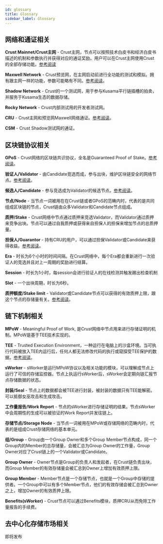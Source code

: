 ```yaml
---
id: glossary
title: Glossary
sidebar_label: Glossary
---
```


## 网络和通证相关

**Crust Mainnet/Crust主网** - Crust主网，节点可以按照技术白皮书和经济白皮书描述的机制和参数执行并获得对应的通证奖励。用户可以在Crust主网使用Crust的全部存储功能。[参考阅读](crust-overview.md)

**Maxwell Network** - Crust预览网，在主网启动前进行全功能的测试和模拟。拥有跟主网一样的功能，参数可能略有不同。[参考阅读](https://wiki-maxwell.crust.network/docs/zh-CN/previewNetworkMaxwell)。

**Shadow Network** - Crust的一个测试网，用于参与Kusama平行链插槽的拍卖，并服务于Kusama生态的数据存储。

**Rocky Network** - Crust内部测试用的开发者测试网。

**CRU** - Crust主网和预览网Maxwell网络通证。[参考阅读](crust-account.md)。

**CSM** - Crust Shadow测试网的通证。

## 区块链协议相关

**GPoS** - Crust网络的区块链共识协议，全名是Guaranteed Proof of Stake。[参考阅读](GPoS.md)。

**验证人/Validator** - 由Candidate竞选而成，参与出块，维护区块链安全的网络节点。[参考阅读](validator.md)。

**候选人/Candidate** - 参与竞选成为Validator的候选节点。[参考阅读](validator.md)。

**节点/Node** - 当节点一词被用在在Crust链或者GPoS的范畴内时，代表的是共同组成区块链的节点，Crust链由众多Validator和Candidate节点组成。

**质押/Stake** - Crust网络中节点通过质押来竞选Validator，而Validator通过质押来竞争出块。节点可以通过自我质押或获得来自担保人的担保来增加节点的总质押量。

**担保人/Guarantor** - 持有CRU的用户，可以通过担保Validator或Candidate来获得收益。[参考阅读](guarantor.md)。

**Era** - 时长为6个小时的时间间隔。在Crust网络中，每个Era都会重新进行一次验证人的竞选并且对上一周期的奖励进行结算。

**Session** -  时长为1小时，每session会进行验证人的在线检测并触发踢出检查机制

**Slot** - 一个出块周期，时长为6秒。

**质押额度/Stake limit** - Validator或Candidate节点可以获得的有效质押上限，跟这个节点的存储量有关。[参考阅读](GPoS.md)。

## 链下机制相关

**MPoW** - Meaningful Proof of Work, 是Crust网络中节点用来进行存储证明的机制。MPoW是基于TEE技术实现的。

**TEE** - Trusted Execution Environment，一种运行在电脑上的沙盒环境。当可执行代码被放入TEE内运行后，任何人都无法修改代码的执行或窥探受TEE保护的数据。[参考阅读](https://www.trustonic.com/technical-articles/what-is-a-trusted-execution-environment-tee/)。

**sWorker** - sWorker是运行MPoW协议以及相关功能的模块，可以理解成节点上运行了可信的存储监控器。节点上执运行sWorker后，sWorker会定期向链汇报节点存储数据的状态。

**封装/Seal** - 节点上的数据都会被TEE进行封装，被封装的数据只有TEE能解密。可以抵御女巫攻击和生成攻击。

**工作量报告/Work Report** - 节点的sWorker进行存储证明的结果。节点sWorker中会周期性的生成可以被验证的Work Report并发往链上。

**存储节点/Storage Node** - 当节点一词被用在MPoW或存储网络的范畴内时，代表的是组成Crust存储网络的基本单元。

**组/Group** - Group由一个Group Owner和多个Group Member节点构成，同一个Group内的Member的总存储量，会被汇总为Group Owner的工作量，Group Owner对应了Crust链上的一个Validator或Candidate。

**Group Owner** - Owner节点是Group的负责人和发起者，在Crust链负责出块，而Group Member的有效存储量会被汇总到Owner上增加有效质押上限。

**Group Member** - Member节点是一个存储节点，也就是一个Group中存储的提供者。一个Group中可以有多个Member节点，他们的有效存储会被汇总到Owner之上，增加Owner的有效质押上限。

**Benefits(sWorker)** - Crust节点可以通过Benefits模块，质押CRU从而免除工作量报告的手续费。

## 去中心化存储市场相关

即将发布
